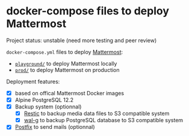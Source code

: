 # docker-compose files to deploy Mattermost

Project status: unstable (need more testing and peer review)

`docker-compose.yml` files to deploy [Mattermost](https://mattermost.com/):

- [`playground/`](playground/) to deploy Mattermost locally
- [`prod/`](prod) to deploy Mattermost on production

Deployment features:

- [x] based on offical Mattermost Docker images
- [x] Alpine PostgreSQL 12.2
- [x] Backup system (optionnal)
  - [x] [Restic](https://github.com/restic/restic) to backup media data files to S3 compatible system
  - [x] [wal-g](https://github.com/wal-g/wal-g/) to backup PostgreSQL database to S3 compatible system
- [x] [Postfix](https://github.com/MarvAmBass/docker-versatile-postfix) to send mails (optionnal)